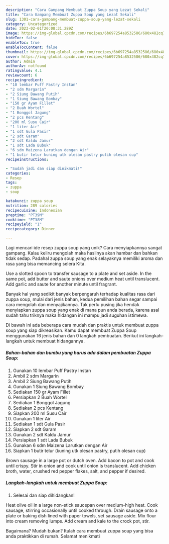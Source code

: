 ```yaml
---
description: "Cara Gampang Membuat Zuppa Soup yang Lezat Sekali"
title: "Cara Gampang Membuat Zuppa Soup yang Lezat Sekali"
slug: 1301-cara-gampang-membuat-zuppa-soup-yang-lezat-sekali
category: Uncategorized
date: 2023-02-01T20:08:31.289Z
image: https://img-global.cpcdn.com/recipes/6b697254a8532586/680x482cq70/zuppa-soup-foto-resep-utama.jpg
hideToc: false
enableToc: true
enableTocContent: false
thumbnail: https://img-global.cpcdn.com/recipes/6b697254a8532586/680x482cq70/zuppa-soup-foto-resep-utama.jpg
cover: https://img-global.cpcdn.com/recipes/6b697254a8532586/680x482cq70/zuppa-soup-foto-resep-utama.jpg
author: Admin
authorAv: notfound
ratingvalue: 4.1
reviewcount: 6
recipeingredient:
- "10 lembar Puff Pastry Instan"
- "2 sdm Margarin"
- "2 Siung Bawang Putih"
- "1 Siung Bawang Bombay"
- "150 gr Ayam Fillet"
- "2 Buah Wortel"
- "1 Bonggol Jagung"
- "2 pcs Kentang"
- "200 ml Susu Cair"
- "1 liter Air"
- "1 sdt Gula Pasir"
- "2 sdt Garam"
- "2 sdt Kaldu Jamur"
- "1 sdt Lada Bubuk"
- "6 sdm Maizena Larutkan dengan Air"
- "1 butir telur kuning utk olesan pastry putih olesan cup"
recipeinstructions:

- "Sudah jadi dan siap dinikmati!"
categories:
- Resep
tags:
- zuppa
- soup

katakunci: zuppa soup 
nutrition: 289 calories
recipecuisine: Indonesian
preptime: "PT39M"
cooktime: "PT38M"
recipeyield: "1"
recipecategory: Dinner

---
```





Lagi mencari ide resep zuppa soup yang unik? Cara menyiapkannya sangat gampang. Kalau keliru mengolah maka hasilnya akan hambar dan bahkan tidak sedap. Padahal zuppa soup yang enak selayaknya memiliki aroma dan rasa yang bisa memancing selera Kita.





Use a slotted spoon to transfer sausage to a plate and set aside. In the same pot, add butter and saute onions over medium heat until translucent. Add garlic and saute for another minute until fragrant.

Banyak hal yang sedikit banyak berpengaruh terhadap kualitas rasa dari zuppa soup, mulai dari jenis bahan, kedua pemilihan bahan segar sampai cara mengolah dan menyajikannya. Tak perlu pusing jika hendak menyiapkan zuppa soup yang enak di mana pun anda berada, karena asal sudah tahu triknya maka hidangan ini mampu jadi suguhan istimewa.






Di bawah ini ada beberapa cara mudah dan praktis untuk membuat zuppa soup yang siap dikreasikan. Kamu dapat membuat Zuppa Soup menggunakan 16 jenis bahan dan 0 langkah pembuatan. Berikut ini langkah-langkah untuk membuat hidangannya.

<!--inarticleads1-->

##### Bahan-bahan dan bumbu yang harus ada dalam pembuatan Zuppa Soup:

1. Gunakan 10 lembar Puff Pastry Instan
1. Ambil 2 sdm Margarin
1. Ambil 2 Siung Bawang Putih
1. Gunakan 1 Siung Bawang Bombay
1. Sediakan 150 gr Ayam Fillet
1. Persiapkan 2 Buah Wortel
1. Sediakan 1 Bonggol Jagung
1. Sediakan 2 pcs Kentang
1. Siapkan 200 ml Susu Cair
1. Gunakan 1 liter Air
1. Sediakan 1 sdt Gula Pasir
1. Siapkan 2 sdt Garam
1. Gunakan 2 sdt Kaldu Jamur
1. Persiapkan 1 sdt Lada Bubuk
1. Gunakan 6 sdm Maizena Larutkan dengan Air
1. Siapkan 1 butir telur (kuning utk olesan pastry, putih olesan cup)


Brown sausage in a large pot or dutch oven. Add bacon to pot and cook until crispy. Stir in onion and cook until onion is translucent. Add chicken broth, water, crushed red pepper flakes, salt, and pepper if desired. 

<!--inarticleads2-->

##### Langkah-langkah untuk membuat Zuppa Soup:


1. Selesai dan siap dihidangkan!

Heat olive oil in a large non-stick saucepan over medium-high heat. Cook sausage, stirring occasionally until cooked through. Drain sausage onto a plate or baking dish lined with paper towels, set sausage aside. Mix flour into cream removing lumps. Add cream and kale to the crock pot, stir. 

Bagaimana? Mudah bukan? Itulah cara membuat zuppa soup yang bisa anda praktikkan di rumah. Selamat menikmati
